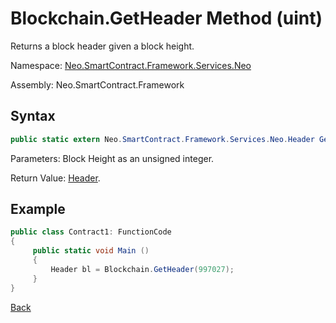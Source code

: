 # Blockchain.GetHeader Method (uint)

Returns a block header given a block height.

Namespace: [Neo.SmartContract.Framework.Services.Neo](../../neo.md)

Assembly: Neo.SmartContract.Framework

## Syntax

```c#
public static extern Neo.SmartContract.Framework.Services.Neo.Header GetHeader(uint height)
```

Parameters: Block Height as an unsigned integer.

Return Value: [Header](../Header.md).

## Example

```c#
public class Contract1: FunctionCode
{
     public static void Main ()
     {
         Header bl = Blockchain.GetHeader(997027);
     }
}
```



[Back](../Blockchain.md)
